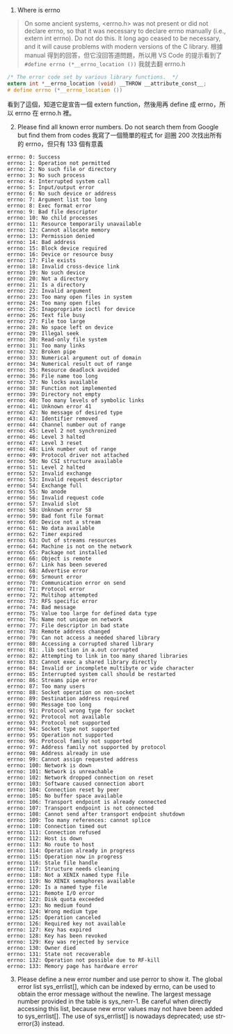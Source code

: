 1. Where is errno
> On some ancient systems, <errno.h> was not present or did not declare errno, so  that  it  was necessary  to  declare  errno manually (i.e., extern int errno).  Do not do this.  It long ago ceased to be necessary, and it will cause problems with modern versions of the C library.
根據 manual 得到的回答，但它沒回答道問題，所以用 VS Code 的提示看到了
`#define errno (*__errno_location ())`
我就去翻 errno.h 
```c
/* The error code set by various library functions.  */
extern int *__errno_location (void) __THROW __attribute_const__;
# define errno (*__errno_location ())
```
看到了這個，知道它是宣告一個 extern function，然後用再 define 成 errno，所以 errno 在 errno.h 裡。

2. Please find all known error numbers. Do not search them from Google but find them
from codes
我寫了一個簡單的程式 for 迴圈 200 次找出所有的 errno，但只有 133 個有意義
```
errno: 0: Success
errno: 1: Operation not permitted
errno: 2: No such file or directory
errno: 3: No such process
errno: 4: Interrupted system call
errno: 5: Input/output error
errno: 6: No such device or address
errno: 7: Argument list too long
errno: 8: Exec format error
errno: 9: Bad file descriptor
errno: 10: No child processes
errno: 11: Resource temporarily unavailable
errno: 12: Cannot allocate memory
errno: 13: Permission denied
errno: 14: Bad address
errno: 15: Block device required
errno: 16: Device or resource busy
errno: 17: File exists
errno: 18: Invalid cross-device link
errno: 19: No such device
errno: 20: Not a directory
errno: 21: Is a directory
errno: 22: Invalid argument
errno: 23: Too many open files in system
errno: 24: Too many open files
errno: 25: Inappropriate ioctl for device
errno: 26: Text file busy
errno: 27: File too large
errno: 28: No space left on device
errno: 29: Illegal seek
errno: 30: Read-only file system
errno: 31: Too many links
errno: 32: Broken pipe
errno: 33: Numerical argument out of domain
errno: 34: Numerical result out of range
errno: 35: Resource deadlock avoided
errno: 36: File name too long
errno: 37: No locks available
errno: 38: Function not implemented
errno: 39: Directory not empty
errno: 40: Too many levels of symbolic links
errno: 41: Unknown error 41
errno: 42: No message of desired type
errno: 43: Identifier removed
errno: 44: Channel number out of range
errno: 45: Level 2 not synchronized
errno: 46: Level 3 halted
errno: 47: Level 3 reset
errno: 48: Link number out of range
errno: 49: Protocol driver not attached
errno: 50: No CSI structure available
errno: 51: Level 2 halted
errno: 52: Invalid exchange
errno: 53: Invalid request descriptor
errno: 54: Exchange full
errno: 55: No anode
errno: 56: Invalid request code
errno: 57: Invalid slot
errno: 58: Unknown error 58
errno: 59: Bad font file format
errno: 60: Device not a stream
errno: 61: No data available
errno: 62: Timer expired
errno: 63: Out of streams resources
errno: 64: Machine is not on the network
errno: 65: Package not installed
errno: 66: Object is remote
errno: 67: Link has been severed
errno: 68: Advertise error
errno: 69: Srmount error
errno: 70: Communication error on send
errno: 71: Protocol error
errno: 72: Multihop attempted
errno: 73: RFS specific error
errno: 74: Bad message
errno: 75: Value too large for defined data type
errno: 76: Name not unique on network
errno: 77: File descriptor in bad state
errno: 78: Remote address changed
errno: 79: Can not access a needed shared library
errno: 80: Accessing a corrupted shared library
errno: 81: .lib section in a.out corrupted
errno: 82: Attempting to link in too many shared libraries
errno: 83: Cannot exec a shared library directly
errno: 84: Invalid or incomplete multibyte or wide character
errno: 85: Interrupted system call should be restarted
errno: 86: Streams pipe error
errno: 87: Too many users
errno: 88: Socket operation on non-socket
errno: 89: Destination address required
errno: 90: Message too long
errno: 91: Protocol wrong type for socket
errno: 92: Protocol not available
errno: 93: Protocol not supported
errno: 94: Socket type not supported
errno: 95: Operation not supported
errno: 96: Protocol family not supported
errno: 97: Address family not supported by protocol
errno: 98: Address already in use
errno: 99: Cannot assign requested address
errno: 100: Network is down
errno: 101: Network is unreachable
errno: 102: Network dropped connection on reset
errno: 103: Software caused connection abort
errno: 104: Connection reset by peer
errno: 105: No buffer space available
errno: 106: Transport endpoint is already connected
errno: 107: Transport endpoint is not connected
errno: 108: Cannot send after transport endpoint shutdown
errno: 109: Too many references: cannot splice
errno: 110: Connection timed out
errno: 111: Connection refused
errno: 112: Host is down
errno: 113: No route to host
errno: 114: Operation already in progress
errno: 115: Operation now in progress
errno: 116: Stale file handle
errno: 117: Structure needs cleaning
errno: 118: Not a XENIX named type file
errno: 119: No XENIX semaphores available
errno: 120: Is a named type file
errno: 121: Remote I/O error
errno: 122: Disk quota exceeded
errno: 123: No medium found
errno: 124: Wrong medium type
errno: 125: Operation canceled
errno: 126: Required key not available
errno: 127: Key has expired
errno: 128: Key has been revoked
errno: 129: Key was rejected by service
errno: 130: Owner died
errno: 131: State not recoverable
errno: 132: Operation not possible due to RF-kill
errno: 133: Memory page has hardware error
```

3. Please define a new error number and use perror to show it.
 The  global error list sys_errlist[], which can be indexed by errno, can be used to obtain the
       error message without the newline.  The largest  message  number  provided  in  the  table  is
       sys_nerr-1.   Be  careful  when directly accessing this list, because new error values may not
       have been added to sys_errlist[].  The use of sys_errlist[] is nowadays deprecated;  use  str‐
       error(3) instead.